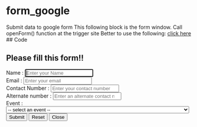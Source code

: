 # form_google
Submit data to google form
    This following block is the form window.
    Call openForm() function at the trigger site
    Better to use the following:
        <a href="#" onclick="openForm()">click here</a>
    ## Code
    <link rel="stylesheet" href="close.css">
    <link rel="stylesheet" href="form.css">
    <div id="floating_window" class="display_none div_to_toggle">
        <form class="form">
            <div class="headers_in_form">
                <h2>Please fill this form!!</h2>
                <div class="close_icon" onclick="closeForm()"></div>
            </div>
            <label for="Name">Name : </label>
            <input name="Name" type="text" placeholder="Enter your Name" required autofocus>
            <br>
            <label for="Email">Email : </label>
            <input name="Email" type="email" placeholder="Enter your email" required>
            <br>
            <label for="Phone">Contact Number : </label>
            <input name="Phone" type="number" placeholder="Enter your contact number" required>
            <br>
            <label for="Alternate_Phone">Alternate number : </label>
            <input name="Alternate_Phone" type="number" placeholder="Enter an alternate contact number">
            <br>
            <label for="Event">Event : </label>
            <select name="Event" id="Event" required>
                <option disabled selected value="">-- select an event --</option>
                <option disabled value="">The following events are from Bandipur House, IIT Madras BS</option>
                <option value="Wisdom_Unplugged">Wisdom Unplugged</option>
                <option value="Mind_Benders">Mind Benders</option>
                <option value="Bytes_of_Brilliance">Bytes of Brilliance</option>
                <option value="Eco-Hackathon">Eco - Hackathon</option>
                <option value="The_Respawn_Cup">The Respawn Cup</option>
                <option value="Cyrptic_Hunt">Cryptic Hunt</option>
                <option value="Crack_The_Code_2.0">Crack The Code 2.0</option>
                <option value="Invisible_Logic">Invisible Logic</option>
                <option value="The_Julia_Workshop">The Julia Workshop</option>
                <option value="The_Spotlight_Saga">The Spotlight Saga</option>
                <option value="Beyond_The_Beats">Beyond The Beats</option>
                <option value="Voices_of_the_Spectrum">Voices of the Spectrum</option>
                <option value="Mic&Mischief">Mic & Mischief</option>
                <option disabled value="">The following events are from Vivekananda School of Engineering & Technology</option>
                <option value="Tech_Talk">Tech Talk</option>
                <option value="Science_Quiz">Science Quiz</option>
                <option value="Ideathon">Ideathon</option>
                <option value="Drone_Racing">Drone Racing</option>
                <option value="Gaming_Competition">Gaming Competition</option>
                <option value="Zunk_Yard_Competition">Zunk Yard Competition</option>
                <option value="Robo_Competition">Robo Competition</option>
                <option value="Dance_Competition">Dance Competition</option>
                <option value="Singing_Competition">Singing Competition</option>
                <option value="Rangoli_Competition">Rangoli Competition</option>
                <option value="Painting_Competition">Painting Competition</option>
            </select>
            <br>
            <div class="buttons_in_form">
                <button class="submit" type="submit">Submit</button>
                <button class="reset" type="reset">Reset</button>
                <button onclick="closeForm()" class="close" type="reset">Close</button>
            </div>
        </form>
    </div>
    <script src="form.js"></script>
    <!-- End of form section -->

